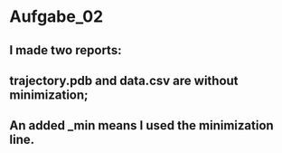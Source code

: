 # Aufgabe_02
## I made two reports:
## trajectory.pdb  and data.csv are without minimization;
## An added _min means I used the minimization line.

